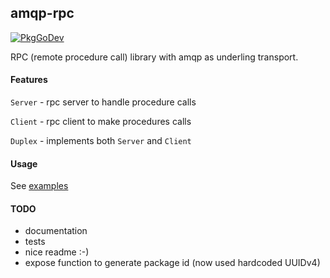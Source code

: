 ## amqp-rpc

[![PkgGoDev](https://pkg.go.dev/badge/github.com/RidgeA/amqp-rpc)](https://pkg.go.dev/github.com/RidgeA/amqp-rpc@v0.0.2)

RPC (remote procedure call) library with amqp as underling transport.

#### Features

`Server` - rpc server to handle procedure calls

`Client` - rpc client to make procedures calls

`Duplex` - implements both `Server` and `Client`

#### Usage

See [examples](/example)

#### TODO
* documentation
* tests
* nice readme :-)
* expose function to generate package id (now used hardcoded UUIDv4)
